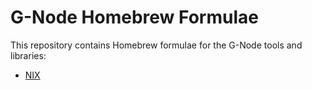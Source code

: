 # G-Node Homebrew Formulae

This repository contains Homebrew formulae for the G-Node tools and libraries:
- [NIX](https://github.com/G-Node/NIX)
